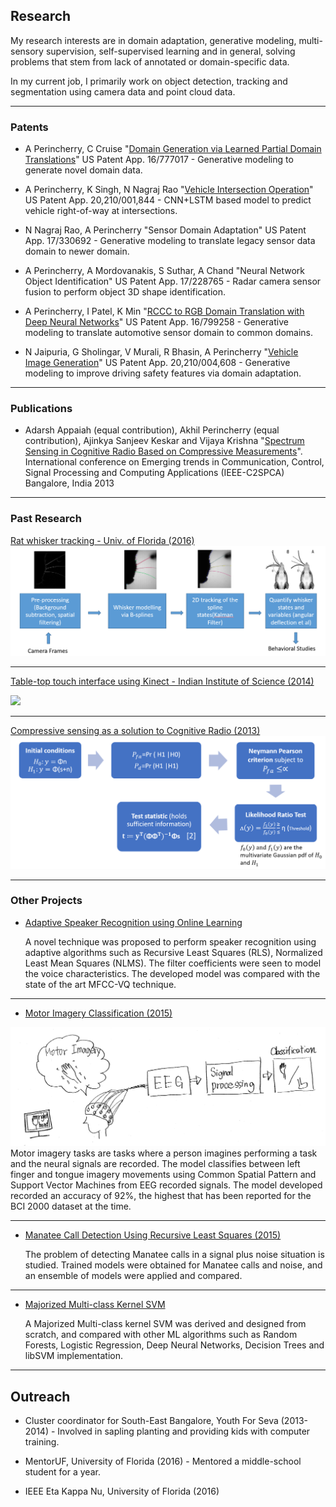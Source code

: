 ## Research

My research interests are in domain adaptation, generative modeling, multi-sensory supervision, self-supervised learning and in general, solving problems that stem from lack of annotated or domain-specific data.

In my current job, I primarily work on object detection, tracking and segmentation using camera data and point cloud data.

---

### Patents

* A Perincherry, C Cruise "[Domain Generation via Learned Partial Domain Translations](https://patentimages.storage.googleapis.com/4c/dc/38/0864e86159bf31/US20210241030A1.pdf)" US Patent App. 16/777017 - Generative modeling to generate novel domain data.

* A Perincherry, K Singh, N Nagraj Rao "[Vehicle Intersection Operation](https://patentimages.storage.googleapis.com/00/8a/78/28372e1d078441/US20210001844A1.pdf)" US Patent App. 20,210/001,844 - CNN+LSTM based model to predict vehicle right-of-way at intersections.

* N Nagraj Rao, A Perincherry "Sensor Domain Adaptation" US Patent App. 17/330692 - Generative modeling to translate legacy sensor data domain to newer domain.

* A Perincherry, A Mordovanakis, S Suthar, A Chand "Neural Network Object Identification" US Patent App. 17/228765 - Radar camera sensor fusion to perform object 3D shape identification.

* A Perincherry, I Patel, K Min "[RCCC to RGB Domain Translation with Deep Neural Networks](https://patents.google.com/patent/US11068749B1/en)" US Patent App. 16/799258 - Generative modeling to translate automotive sensor domain to common domains.

* N Jaipuria, G Sholingar, V Murali, R Bhasin, A Perincherry "[Vehicle Image Generation](https://patentimages.storage.googleapis.com/4f/2f/9b/444567b4ea8a58/US20210004608A1.pdf)" US Patent App. 20,210/004,608 - Generative modeling to improve driving safety features via domain adaptation.

---

### Publications

* Adarsh Appaiah (equal contribution), Akhil Perincherry (equal contribution), Ajinkya Sanjeev Keskar and Vijaya Krishna "[Spectrum Sensing in Cognitive Radio Based
on Compressive Measurements](https://ieeexplore.ieee.org/abstract/document/6749450)". International conference on Emerging trends in Communication, Control, Signal Processing and
Computing Applications (IEEE-C2SPCA) Bangalore, India 2013

---

### Past Research

[Rat whisker tracking - Univ. of Florida (2016)](/whiskerTracking.md)
<img src="images/Whisker_1.PNG?raw=true"/>

---
[Table-top touch interface using Kinect - Indian Institute of Science (2014)](/touchHyperlink.md)  

 <img src="images/cvai_video1.gif?raw=true"/>

---
[Compressive sensing as a solution to Cognitive Radio (2013)](/compressiveSensing.md)
<img src="images/CS_3.PNG?raw=true"/>

---

### Other Projects

- [Adaptive Speaker Recognition using Online Learning](/pdf/AdaptiveSpeakerRecognition_OnlineLearning_AkhilPerincherry.pdf)

   A novel technique was proposed to perform speaker recognition using adaptive algorithms such as Recursive Least Squares (RLS), Normalized Least Mean Squares (NLMS). The filter coefficients were seen to model the voice characteristics. The developed model was compared with the state of the art MFCC-VQ technique.

---

- [Motor Imagery Classification (2015)](https://github.com/akhilperincherry/MotorImageryClassification)
<img src="images/MotorImagery.PNG?raw=true"/>
Motor imagery tasks are tasks where a person imagines performing a task and the neural signals are recorded. The model classifies between left finger and tongue imagery movements using Common Spatial Pattern and Support Vector Machines from EEG recorded signals. The model developed recorded an accuracy of 92%, the highest that has been reported for the BCI 2000 dataset at the time.

---

- [Manatee Call Detection Using Recursive Least Squares (2015)](/pdf/Manatee_Sound_Detection_AkhilPerincherry.pdf)

   The problem of detecting Manatee calls in a signal plus noise situation is studied. Trained models were obtained for Manatee calls and noise, and an ensemble of models were applied and compared.

---

- [Majorized Multi-class Kernel SVM](/pdf/Majorized_AkhilPerincherry.pdf)

   A Majorized Multi-class kernel SVM was derived and designed from scratch, and compared with other ML algorithms such as Random Forests, Logistic Regression, Deep Neural Networks, Decision Trees and libSVM implementation.

---

## Outreach

- Cluster coordinator for South-East Bangalore, Youth For Seva (2013-2014) - 
Involved in sapling planting and providing kids with computer training.

- MentorUF, University of Florida (2016) -
Mentored a middle-school student for a year.

- IEEE Eta Kappa Nu, University of Florida (2016)

<p style="font-size:11px"></p>
